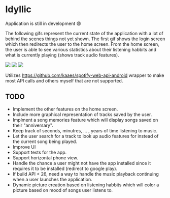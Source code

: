 # Idyllic
Application is still in development :smile:



The following gifs represent the current state of the application with a lot of behind the scenes things not yet shown. The first gif shows the login screen which then redirects the user to the home screen. From the home screen, the user is able to see various statistics about their listening habbits and what is currently playing (shows track audio features).

![](https://media.giphy.com/media/jpR3MrnJZXecYjirJn/giphy.webp) ![](https://media.giphy.com/media/RJ1UjGhHKzva5ARAZb/giphy.webp) ![](https://media.giphy.com/media/Vd2Bgm9vhbT2PUF0UB/giphy.webp)

Utilizes https://github.com/kaaes/spotify-web-api-android wrapper to make most API calls and others myself that are not supported.

## TODO
* Implement the other features on the home screen.
* Include more graphical representation of tracks saved by the user.
* Implment a song memories feature which will display songs saved on their "anniversary".
* Keep track of seconds, minutres, ... , years of time listening to music.
* Let the user search for a track to look up audio features for instead of the current song being played.
* Improve UI
* Support tests for the app.
* Support horizontal phone view.
* Handle the chance a user might not have the app installed since it requires it to be installed (redirect to google play).
* If build API < 26, need a way to handle the music playback continuing when a user launches the application.
* Dynamic picture creation based on listening habbits which will color a picture based on mood of songs user listens to.
